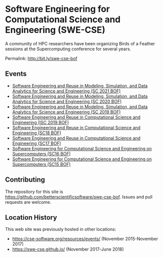 # Software Engineering for Computational Science and Engineering (SWE-CSE)

A community of HPC researchers have been organizing Birds of a Feather sessions at the Supercomputing conference for several years.

Permalink: <http://bit.ly/swe-cse-bof>

## Events

* [Software Engineering and Reuse in Modeling, Simulation, and Data Analytics for Science and Engineering (SC 2021 BOF)](2021-11-sc21-bof/)
* [Software Engineering and Reuse in Modeling, Simulation, and Data Analytics for Science and Engineering (SC 2020 BOF)](2020-11-sc20-bof/)
* [Software Engineering and Reuse in Modeling, Simulation, and Data Analytics for Science and Engineering (SC 2019 BOF)](2019-11-sc19-bof/)
* [Software Engineering and Reuse in Computational Science and Engineering (ISC 2019 BOF)](2019-06-isc19-bof/)
* [Software Engineering and Reuse in Computational Science and Engineering (SC18 BOF)](2018-11-sc18-bof/)
* [Software Engineering and Reuse in Computational Science and Engineering (SC17 BOF)](2017-11-sc17-bof/)
* [Software Engineering for Computational Science and Engineering on Supercomputers (SC16 BOF)](2016-11-sc16-bof)
* [Software Engineering for Computational Science and Engineering on Supercomputers (SC15 BOF)](2015-11-sc15-bof/)

## Contributing

The repository for this site is <https://github.com/betterscientificsoftware/swe-cse-bof>.  Issues and pull requests are welcome.

## Location History

This web site was previously hosted in other locations:
* <https://cse-software.org/resources/events/> (November 2015-November 2017)
* <https://swe-cse.github.io/> (November 2017-June 2018)

